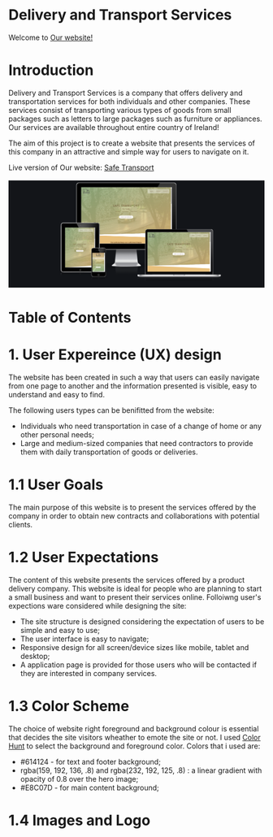 # Delivery and Transport Services 

Welcome to [Our website!](https://mihaielisei.github.io/transport-services/)

# Introduction

Delivery and Transport Services is a company that offers delivery and transportation services for both individuals and other companies. These services consist of transporting various types of goods from small packages such as letters to large packages such as furniture or appliances.
Our services are available throughout entire country of Ireland!

The aim of this project is to create a website that presents the services of this company in an attractive and simple way for users to navigate on it.

Live version of Our website: [Safe Transport](https://mihaielisei.github.io/transport-services/)


![responsivnes image](assets/images/responsive.png)


# Table of Contents

# 1. User Expereince (UX) design

The website has been created in such a way that users can easily navigate from one page to another and the information presented is visible, easy to understand and easy to find.

The following users types can be benifitted from the website:

* Individuals who need transportation in case of a change of home or any other personal needs;
* Large and medium-sized companies that need contractors to provide them with daily transportation of goods or deliveries.

# 1.1 User Goals

The main purpose of this website is to present the services offered by the company in order to obtain new contracts and collaborations with potential clients.

# 1.2 User Expectations 


The content of this website presents the services offered by a product delivery company. This website is ideal for people who are planning to start a small business and want to present their services online. Folloiwng user's expections ware considered while designing the site:

* The site structure is designed considering the expectation of users to be simple and easy to use;
* The user interface is easy to navigate;
* Responsive design for all screen/device sizes like mobile, tablet and desktop;
* A application page is provided for those users who will be contacted if they are interested in company services.

# 1.3 Color Scheme

The choice of website right foreground and background colour is essential that decides the site visitors wheather to emote the site or not. I used [Color Hunt](https://colorhunt.co/) to select the background and foreground color. Colors that i used are:

 * #614124 - for text and footer background;
 * rgba(159, 192, 136, .8) and rgba(232, 192, 125, .8) : a linear gradient with opacity of 0.8 over the hero image;
 * #E8C07D - for main content background;

# 1.4 Images and Logo


